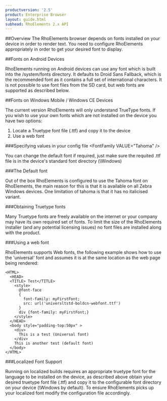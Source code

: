```yaml
---
productversion: '2.5'
product: Enterprise Browser
layout: guide.html
subhead: RhoElements 2.x API
---
```


##Overview
The RhoElements browser depends on fonts installed on your device in order to render text.  You need to configure RhoElements appropriately in order to get your desired font to display.

##Fonts on Android Devices

RhoElements running on Android devices can use any font which is built into the /system/fonts directory. It defaults to Droid Sans Fallback, which is the recommended font as it contains a full set of international characters. It is not possible to use font files from the SD card, but web fonts are supported as described below.
			
##Fonts on Windows Mobile / Windows CE Devices

The current version RhoElements will only understand TrueType fonts.  If you wish to use your own fonts which are not installed on the device you have two options:
<ol>
<LI>Locate a Truetype font file (.ttf) and copy it to the device
<LI>Use a web font
</ol>

###Specifying values in your config file</H2>
    <Configuration>
      <Applications>
        <Application>
          <General>
            <Name       VALUE="Menu"/>
            <StartPage  VALUE="file://\Program Files\RhoElements\HTML\Menu.htm" name="Menu"/>
          </General>
          <HTMLStyles>
            <FontFamily <span class="xmlParameter">VALUE</span>="Tahoma" </b>/>
          </HTMLStyles>
        </Application>
      </Applications>
    </Configuration>

You can change the default font if required, just make sure the requited .ttf file is in the device's standard font directory (\Windows\)

###The Default font

Out of the box RhoElements is configured to use the Tahoma font on RhoElements, the main reason for this is that it is available on all Zebra Windows devices.  One limitation of tahoma is that it has no italicised variant.

###Obtaining Truetype fonts

Many Truetype fonts are freely available on the internet or your company may have its own required set of fonts.  To limit the size of the RhoElements installer (and any potential licensing issues) no font files are installed along with the product.

###Using a web font

RhoElements supports Web fonts, the following example shows how to use the 'universal' font and assumes it is at the same location as the web page being rendered:

    <HTML> 
      <HEAD> 
      <TITLE> Test</TITLE> 
        <style>
          @font-face
          {
            font-family: myFirstFont;
            src: url('universltstd-boldcn-webfont.ttf')
          }
          div {font-family: myFirstFont;}
        </style>
      </HEAD> 
      <body style="padding-top:50px" > 
        <div>
          This is a test (Universal font)
        </div>
        This is another test (default font)
      </body>
    </HTML>

###Localized Font Support

Running on localized builds requires an appropriate truetype font for the language to be installed on the device, as described above obtain your desired truetype font file (.ttf) and copy it to the configurable font directory on your device (\Windows by default).  To ensure RhoElements picks up your localized font modify the configuration file accordingly.




